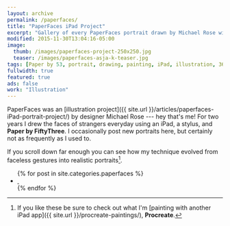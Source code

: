 ```yaml
---
layout: archive
permalink: /paperfaces/
title: "PaperFaces iPad Project"
excerpt: "Gallery of every PaperFaces portrait drawn by Michael Rose with Paper by 53."
modified: 2015-11-30T13:04:16-05:00
image: 
  thumb: /images/paperfaces-project-250x250.jpg
  teaser: /images/paperfaces-asja-k-teaser.jpg
tags: [Paper by 53, portrait, drawing, painting, iPad, illustration, 365 project]
fullwidth: true
featured: true
ads: false
work: "Illustration"
---
```


PaperFaces was an [illustration project]({{ site.url }}/articles/paperfaces-iPad-portrait-project/) by designer Michael Rose --- hey that's me! For two years I drew the faces of strangers everyday using an iPad, a stylus, and **Paper by FiftyThree**. I occasionally post new portraits here, but certainly not as frequently as I used to.

If you scroll down far enough you can see how my technique evolved from faceless gestures into realistic portraits[^procreate].

<ul class="th-grid">
{% for post in site.categories.paperfaces %}
  <li>
    <a href="{{ site.url }}{{ post.url }}" title="{{ post.title }}">
      <img class="load" src="{{ site.url }}/images/preload-150.png" data-original="{{ site.url }}/images/{{ post.image.thumb }}" alt="">
      <noscript><img src="{{ site.url }}/images/{{ post.image.thumb }}" alt=""></noscript>
    </a>
  </li>
{% endfor %}
</ul>

[^procreate]: If you like these be sure to check out what I'm [painting with another iPad app]({{ site.url }}/procreate-paintings/), **Procreate**.
